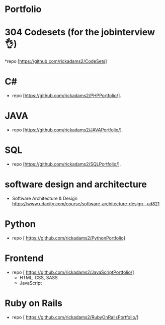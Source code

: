 # Portfolio 

# 304 Codesets (for the jobinterview :ok_hand:)
*repo [https://github.com/rickadams2/CodeSets]
 
# C#
 * repo [https://github.com/rickadams2/PHPPortfolio/].

# JAVA
  * repo [https://github.com/rickadams2/JAVAPortfolio/].
  
# SQL
  * repo [https://github.com/rickadams2/SQLPortfolio/].  
 
 # software design and architecture
 * Software Architecture & Design https://www.udacity.com/course/software-architecture-design--ud821
     
# Python 
 * repo [    https://github.com/rickadams2/PythonPortfolio]

     
# Frontend 
 * repo [    https://github.com/rickadams2/JavaScriptPortfolio/]
     * HTML, CSS, SASS 
     * JavaScript 


# Ruby on Rails
 * repo [    https://github.com/rickadams2/RubyOnRailsPortfolio/]



